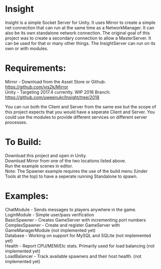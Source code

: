 # Insight  
Insight is a simple Socket Server for Unity. It uses Mirror to create a simple net connection that can run at the same time as a NetworkManager. It can also be its own standalone network connection. The original goal of this project was to create a secondary connection to allow a MasterServer. It can be used for that or many other things. The InsightServer can run on its own or with modules.

# Requirements:  
Mirror - Download from the Asset Store or Github: https://github.com/vis2k/Mirror  
Unity - Targeting 2017.4 currently. WIP 2018 Branch: https://github.com/uweenukr/Insight/tree/2018  

You can run both the Client and Server from the same exe but the scope of this project expects that you would have a seperate Client and Server. You could use the modules to provide different services on different server processes.  

# To Build:  
Download this project and open in Unity.  
Download Mirror from one of the two locations listed above.  
Run the example scenes in editor.  
Note: The Spawner example requires the use of the build menu (Under Tools at the top) to have a seperate running Standalone to spawn.  

# Examples:  
ChatModule - Sends messages to players anywhere in the game.  
LoginModule - Simple user/pass verification  
BasicSpawner - Creates GameServer with incrementing port numbers  
ComplexSpawner - Create and register GameServer with GameManagerModule (not implemented yet)  
Database - Working on support for MySQL and SQLite (not implemented yet)  
Health - Report CPU/MEM/Etc stats. Primarily used for load balancing (not implemented yet)  
LoadBalancer - Track available spawners and their host health. (not implemented yet)  
